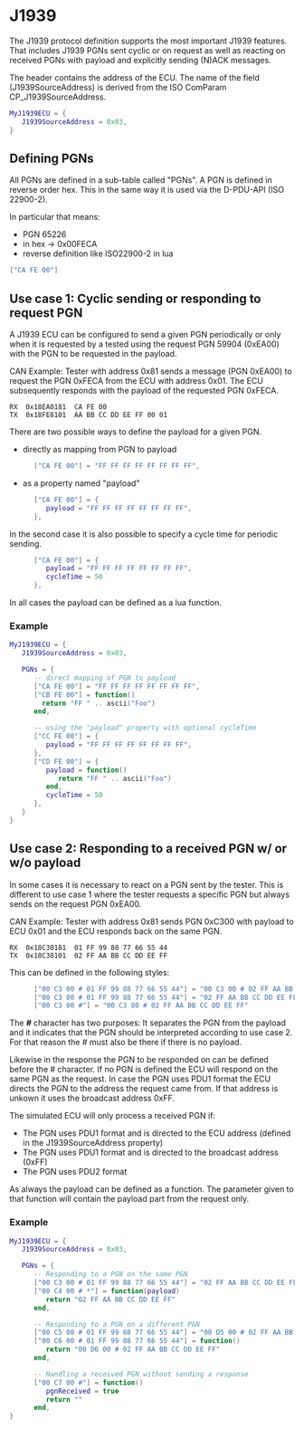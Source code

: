 # J1939
The J1939 protocol definition supports the most important J1939 features. That includes J1939 PGNs sent cyclic or on request as well as reacting on received PGNs with payload and explicitly sending (N)ACK messages.

The header contains the address of the ECU. The name of the field (J1939SourceAddress) is derived from the ISO ComParam CP_J1939SourceAddress.

```lua
MyJ1939ECU = {
   J1939SourceAddress = 0x03,
}
```
## Defining PGNs
All PGNs are defined in a sub-table called "PGNs".
A PGN is defined in reverse order hex. This in the same way it is used via the D-PDU-API (ISO 22900-2).

In particular that means:
* PGN 65226
* in hex -> 0x00FECA
* reverse definition like ISO22900-2 in lua
```lua
["CA FE 00"]
```
## Use case 1: Cyclic sending or responding to request PGN
A J1939 ECU can be configured to send a given PGN periodically or only when it is requested by a tested using the request PGN 59904 (0xEA00) with the PGN to be requested in the payload.

CAN Example: Tester with address 0x81 sends a message (PGN 0xEA00) to request the PGN 0xFECA from the ECU with address 0x01. The ECU subsequently responds with the payload of the requested PGN 0xFECA.
```
RX  0x18EA0181  CA FE 00
TX  0x18FE8101  AA BB CC DD EE FF 00 01
```

There are two possible ways to define the payload for a given PGN.
* directly as mapping from PGN to payload
```lua
      ["CA FE 00"] = "FF FF FF FF FF FF FF FF",
```

* as a property named "payload"
```lua
      ["CA FE 00"] = { 
         payload = "FF FF FF FF FF FF FF FF",
      },
```

In the second case it is also possible to specify a cycle time for periodic sending.
```lua
      ["CA FE 00"] = { 
         payload = "FF FF FF FF FF FF FF FF",
         cycleTime = 50
      },
```

In all cases the payload can be defined as a lua function.

### Example

```lua
MyJ1939ECU = {
   J1939SourceAddress = 0x03,

   PGNs = {
      -- direct mapping of PGN to payload 
      ["CA FE 00"] = "FF FF FF FF FF FF FF FF",
      ["CB FE 00"] = function()
        return "FF " .. ascii("Foo")
      end,

      -- using the "payload" property with optional cycleTime
      ["CC FE 00"] = { 
         payload = "FF FF FF FF FF FF FF FF",
      },
      ["CD FE 00"] = { 
         payload = function()
            return "FF " .. ascii("Foo")
         end,
         cycleTime = 50
      },
   }
}
```

## Use case 2: Responding to a received PGN w/ or w/o payload
In some cases it is necessary to react on a PGN sent by the tester. This is different to use case 1 where the tester requests a specific PGN but always sends on the request PGN 0xEA00.

CAN Example: Tester with address 0x81 sends PGN 0xC300 with payload to ECU 0x01 and the ECU responds back on the same PGN.
```
RX  0x18C30181  01 FF 99 88 77 66 55 44
TX  0x18C38101  02 FF AA BB CC DD EE FF
```

This can be defined in the following styles:
```lua
      ["00 C3 00 # 01 FF 99 88 77 66 55 44"] = "00 C3 00 # 02 FF AA BB CC DD EE FF"
      ["00 C3 00 # 01 FF 99 88 77 66 55 44"] = "02 FF AA BB CC DD EE FF"
      ["00 C3 00 #"] = "00 C3 00 # 02 FF AA BB CC DD EE FF"
```

The ***#*** character has two purposes: It separates the PGN from the payload and it indicates that the PGN should be interpreted according to use case 2. For that reason the # must also be there if there is no payload.

Likewise in the response the PGN to be responded on can be defined before the # character. If no PGN is defined the ECU will respond on the same PGN as the request. In case the PGN uses PDU1 format the ECU directs the PGN to the address the request came from. If that address is unkown it uses the broadcast address 0xFF.

The simulated ECU will only process a received PGN if:
* The PGN uses PDU1 format and is directed to the ECU address (defined in the J1939SourceAddress property)
* The PGN uses PDU1 format and is directed to the broadcast address (0xFF)
* The PGN uses PDU2 format

As always the payload can be defined as a function. The parameter given to that function will contain the payload part from the request only.
### Example

```lua
MyJ1939ECU = {
   J1939SourceAddress = 0x03,

   PGNs = {
      -- Responding to a PGN on the same PGN
      ["00 C3 00 # 01 FF 99 88 77 66 55 44"] = "02 FF AA BB CC DD EE FF",
      ["00 C4 00 # *"] = function(payload)
         return "02 FF AA BB CC DD EE FF"
      end,

      -- Responding to a PGN on a different PGN
      ["00 C5 00 # 01 FF 99 88 77 66 55 44"] = "00 D5 00 # 02 FF AA BB CC DD EE FF",
      ["00 C6 00 # 01 FF 99 88 77 66 55 44"] = function()
         return "00 D6 00 # 02 FF AA BB CC DD EE FF"
      end,

      -- Handling a received PGN without sending a response
      ["00 C7 00 #"] = function()
         pgnReceived = true
         return ""
      end,
}
```
